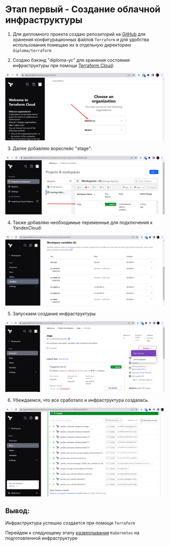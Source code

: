 # Этап первый - Создание облачной инфраструктуры

1. Для дипломного проекта создаю репозиторий на [GitHub](https://github.com/rowhe/devops-diplom-yandexcloud.git) для хранения конфигурационных файлов `Terraform` и для удобства использования помещаю их в отдельную директорию `diploma/terraform` 


2. Создаю бэкэнд "diploma-yc" для хранения состояния инфраструктуры при помощи [Terraform Cloud](https://app.terraform.io/):

![diploma-yc](img/img.png)

3. Далее добавляю воркспейс "stage":

![ws_stage](img/img_1.png)

4. Также добавляю необходимые переменные для подключения к YandexCloud:

![variables](img/img_2.png)

5. Запускаем создание инфраструктуры

![run](img/img_3.png)

6. Убеждаемся, что все сработало и инфраструктура создалась.

![done](img/img_4.png)

## Вывод:

Инфраструктура успешно создается при помощи `Terraform`

Перейдем к следующему этапу [развертывания](../ansible/README.md) `Kubernetes` на подготовленной инфраструктуре